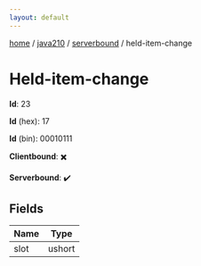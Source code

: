 ```yaml
---
layout: default
---
```


[home](/)  /  [java210](/protocol/java210)  /  [serverbound](/protocol/java210/serverbound)  /  held-item-change

# Held-item-change

**Id**: 23

**Id** (hex): 17

**Id** (bin): 00010111

**Clientbound**: ✖️

**Serverbound**: ✔️

## Fields

Name | Type
---|---
slot | ushort

